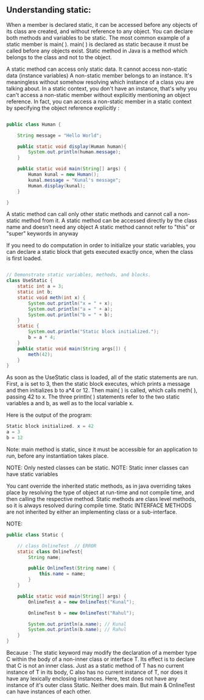 ## Understanding static:

When a member is declared static, it can be accessed before any objects of its class are created,
and without reference to any object. You can declare both methods and variables to be static.
The most common example of a static member is main( ).
main( ) is declared as static because it must be called before any objects exist.
Static method in Java is a method which belongs to the class and not to the object.

A static method can access only static data. It cannot access non-static data (instance variables)
A non-static member belongs to an instance. It's meaningless without somehow resolving which instance of a class you
are talking about. In a static context, you don't have an instance, that's why you can't access a non-static member
without explicitly mentioning an object reference.
In fact, you can access a non-static member in a static context by specifying the object reference explicitly :

```java

public class Human {

    String message = "Hello World";

    public static void display(Human human){
        System.out.println(human.message);
    }

    public static void main(String[] args) {
        Human kunal = new Human();
        kunal.message = "Kunal's message";
        Human.display(kunal);
    }

}
```
A static method can call only other static methods and cannot call a non-static method from it.
A static method can be accessed directly by the class name and doesn’t need any object
A static method cannot refer to "this" or "super" keywords in anyway

If you need to do computation in order to initialize your static variables,
you can declare a static block that gets executed exactly once, when the class is first loaded.

```java

// Demonstrate static variables, methods, and blocks.
class UseStatic {
    static int a = 3;
    static int b;
    static void meth(int x) {
        System.out.println("x = " + x);
        System.out.println("a = " + a);
        System.out.println("b = " + b);
    }
    static {
        System.out.println("Static block initialized.");
        b = a * 4;
    }
    public static void main(String args[]) {
        meth(42);
    }
}
```

As soon as the UseStatic class is loaded, all of the static statements are run. First, a is set to 3,
then the static block executes, which prints a message and then initializes b to a*4 or 12. Then main( ) is called,
which calls meth( ), passing 42 to x. The three println( ) statements refer to the two static variables a and b,
as well as to the local variable x.

Here is the output of the program:

```java
Static block initialized. x = 42
a = 3
b = 12

```

Note: main method is static, since it must be accessible for an application to run, before any instantiation takes place.

NOTE: Only nested classes can be static.
NOTE: Static inner classes can have static variables

You cant override the inherited static methods, as in java overriding takes place by resolving the type of object at
run-time and not compile time, and then calling the respective method.
Static methods are class level methods, so it is always resolved during compile time.
Static INTERFACE METHODS are not inherited by either an implementing class or a sub-interface.

NOTE:

```java
public class Static {

    // class OnlineTest  // ERROR
    static class OnlineTest{
        String name;

        public OnlineTest(String name) {
            this.name = name;
        }
    }

    public static void main(String[] args) {
        OnlineTest a = new OnlineTest("Kunal");

        OnlineTest b = new OnlineTest("Rahul");

        System.out.println(a.name); // Kunal
        System.out.println(b.name); // Rahul
    }
}
```

Because :
The static keyword may modify the declaration of a member type C within the body of a non-inner class or interface T.
Its effect is to declare that C is not an inner class. Just as a static method of T has no current instance of T in its
body, C also has no current instance of T, nor does it have any lexically enclosing instances.
Here, test does not have any instance of it's outer class Static. Neither does main.
But main & OnlineTest can have instances of each other.